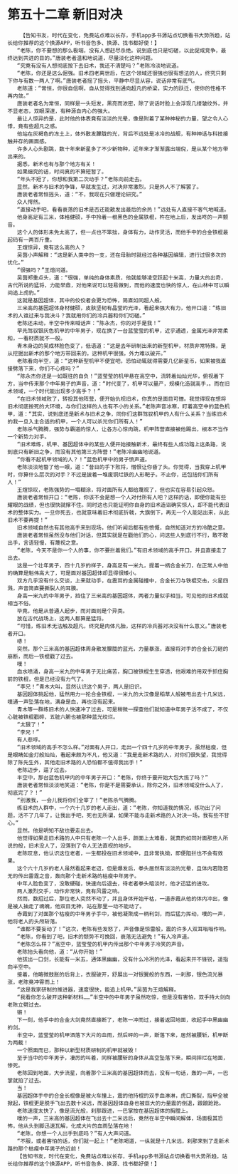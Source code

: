 # 第五十二章 新旧对决
        【告知书友，时代在变化，免费站点难以长存，手机app多书源站点切换看书大势所趋，站长给你推荐的这个换源APP，听书音色多、换源、找书都好使！】
       “老陈，你不要想的那么极端，没有人想赶尽杀绝。说到底也只是切磋，以此促成竞争，最终达到共进的目的。”唐装老者温和地说道，尽量淡化这种问题。
       “究竟有没有人想彻底按下去旧术，我还不清楚吗？”老陈冷淡地说道。
       “老陈，你还是这么倔强。旧术四老离世后，在这个领域还很强也很有想法的人，终究只剩下你与有数一两人了啊。”唐装老者摇了摇头，平静中尽显从容，说话非常有底气。
       老陈道：“常恒，你很自信啊，自从觉得找到通向超凡的桥梁，实力的跃迁，使你的性格不再内敛。”
       唐装老者名为常恒，同样是一头短发，黑亮而浓密，除了说话时脸上会浮现几缕皱纹外，并不显老态，双眼深邃，有种源自内心的强大。
       最让人惊异的是，此时他的体表竟有淡淡的光晕，像是附着了某种神秘的力量，望之令人心悸，竟有些超凡之感。
       他站在灰褐色的冻土上，体外散发朦胧的光，背后不远处是冰冷的战舰，有种神话与科技接触并存的画面感。
       许多人心头剧跳，数十年来新星多了不少新物种，近年来才渐渐露出端倪，是从某个地方带出来的。
       据悉，新术也有与那个地方有关！
       如果细究的话，时间真的不算短暂了。
       “年头不短了，你想和我第二次动手？”老陈向前走去。
       显然，新术与旧术的争锋，早就发生过，对决非常激烈，只是外人不了解罢了。
       唐装老者常恒摇头，道：“不，我现在只做理论研究。”
       众人愕然。
       “直接动手吧，看看衰落的旧术是否还能散发出最后的余热！”远处有人直接不客气地喊道。
       他身高足有三米，体格健硕，手中拎着一根黑色的金属铁棍，杵在地上后，发出咚的一声颤音。
       这个人的体形未免太高了，但一点也不笨拙，身体有力，动作灵活，而他手中的合金铁棍最起码有一两百斤重。
       王煊惊异，竟有这么高的人？
       吴茵小声解释：“这是新人类中的一支，还在母胎时就经过各种基因编辑，进行过很多次的优化。”
       “很强吗？”王煊问道。
       吴茵郑重点头，道：“很强，单纯的身体素质，他就能够凌空跃起十米高，力量大的出奇，古代所说的猛将，力能举鼎，对他来说可以轻易做到，而他的速度也快的惊人，在山林中可以瞬间追上虎豹。”
       这就是基因超体，其中的佼佼者会更为恐怖，简直如同超人般。
       三米高的基因超体身材健硕，皮肤坚韧有晶莹的光泽，看起来强大有力，他开口道：“练旧术的人谁过来与我决斗？我就用你们的冷兵器和你们切磋。”
       老陈还未动，半空中传来喊话声：“陈永杰，你的对手是我！”
       早先驾驭银灰色机甲的中年男子，现在换了一台蓝莹莹的机甲，近乎通透，金属光泽非常柔和，一看材质就不一般。
       青木身边的吴成林脸色变了，低语道：“这是去年研制出来的新型机甲，材质非常特殊，是从挖掘出新术的那个地方带回来的，这种机甲很强，外力难以破开。”
       老陈看向半空，道：“这种新型机甲不便宜吧，恐怕动辄就得需要几亿新星币，如果被我直接劈落下来，你们不心疼吗？”
       “陈永杰你还是一如既往的自负！”蓝莹莹的机甲悬在高空中，流转着灿灿光华，俯视着下方，当中传来那个中年男子的声音，道：“时代变了，机甲可以量产，规模化造就高手，。而在旧术领域，一个时代能出现多少高手？！”
       “在旧术领域败了，转投其他阵营，便开始仇视旧术，你真的是面目可憎。我觉得现在想将旧术彻底按死的大环境，与你们这样的人也有不小的关系。”老陈声音冰寒，盯着高空中的蓝色机甲，道：“其实，说到底还是新术与旧术之争，同你们这群驾驭机甲的人有什么关系？当练旧术的我一旦入主合适的机甲，一个人可以杀光你们所有人！”
       老陈杀气腾腾，强势与霸道的惊人，让各方心惊肉跳，机甲阵营直接被他踢出，根本不当作一个新势力对手。
       “旧术难练，机甲、基因超体中的某些人便开始接触新术，最终有些人成功踏上这条路，说到底只有新旧之争，而没有其他第三方阵营！”老陈冷幽幽地说道。
       “你看不起机甲领域的人？！”蓝色机甲中的男子愤声道。
       老陈淡淡地瞥了他一眼，道：“昔日的手下败将，憎恨让你昏了头。你觉得，当我穿上机甲时，你算什么层次的对手？不过是披着一堆废铜烂铁的人形靶子。不止你，还包括你们所有人！”
       王煊惊叹，老陈强势的一塌糊涂，将对面所有人都给蔑视了，但也实在容易引起众怒。
       唐装老者常恒开口：“老陈，你该不会是想一个人对付所有人吧？这样的话，即便你能有些耀眼的战绩，但也很快就撑不住。同时这也只能证明你自身的旧术造诣确实惊人，却不能代表旧术的整体实力。一旦你死去，也就意味着旧术彻底折戟，大旗倒下，再无一个人能站出来，从此旧术不要再提！”
       旧术领域自然也有其他高手来到现场，他们听闻后都有些愤慨，自然知道对方的冷酷之意。
       唐装老者常恒虽然没与他们对话，但其实就是在戳他们的心，问这些人到底行不行，敢不敢出手，言语轻慢，有蔑视之意。
       “老陈，今天不是你一个人的事，你不要拦着我们。”有旧术领域的高手开口，并且直接走了出去。
       这是一个壮年男子，四十几岁的样子，身高足有一米九，提着一柄合金长刀，在正常人中他的确算是魁伟高大了，可是面对基因超体却显得很矮小。
       双方几乎没有什么交谈，上来就动手，在震耳的金属碰撞中，合金长刀与铁棍交击，火星四溅，声音简直要撕裂人的耳膜。
       身高一米九的中年男子，挡住了三米高的基因超体，两者力量似乎相当，可见他的旧术成就相当不俗。
       毕竟，他是从普通人起步，而对面则是个异类。
       放在古代战场上，这两人都算是猛将。
       “可惜，练旧术无法触及超凡，终究是肉体凡胎，这样的冷兵器对决没有什么意义。”唐装老者开口。
       哧！
       突然，那个三米高的基因超体周身散发朦胧的蓝光，力量暴涨，直接将对手的合金长刀砸的崩断，而后一铁棍戳了过去。
       噗！
       血水喷涌，身高一米九的中年男子无比痛苦，胸口被铁棍生生穿透，他艰难的用双手抓住胸前的铁棍，但是已经没有力气了。
       “李兄！”青木大叫，显然认识这个男子，两人是旧识。
       基因超体挑起他，猛然用力一抡合金铁棍，一米九的大汉像是稻草人般被甩出去十几米远，噗通一声坠落在地，满身是血，再也没有起来。
       青木等一群练旧术的人快速冲了过去，可是稍微一探查他们就知道中年男子活不成了，不仅心脏被铁棍戳碎，五脏六腑也被那种蓝光绞烂。
       “太狠了！”
       “李兄！”
       有人悲呼。
       “旧术领域的高手不怎么样。”对面有人开口，走出一个四十几岁的中年男子，虽然枯瘦，但是眼睛如金灯般灿灿，看起来颇为不凡，他又道：“我是走新术路的人，对你们很失望，我觉得除了陈先生外，其他走旧术路的人恐怕都不值得我出手！”
       老陈迈步，逼了过去。
       半空中，那台蓝色机甲内的中年男子开口：“老陈，你终于要开始大包大揽了吗？”
       唐装老者常恒淡淡地笑道：“老陈，你是不是需要承认，除你之外，旧术领域没什么人了，彻底完了？！”
       “别激我，一会儿我将你们全宰了！”老陈杀气腾腾。
       练旧术的人群中，一个六十几岁的老人走出，道：“老陈，你知道我的情况，练功出了问题，活不了几年了，让我出手吧，死也无所谓，如果不能与走新术路的人对决一场，我有些不甘心。”
       显然，他是明知不敌也要走出去。
       他觉得如果走旧术路的人中只有老陈一个人出手，颜面上太难看，就真的如同对面那些人所说的般，旧术没人了，没落到了令人无法直视的地步。
       老陈叹息，他认识这位老者，一生都投在旧术领域中，且非常执拗，即便阻拦也不会有效果。
       这个六十几岁的老人虽然看起来老迈，但是爆发后，拳头居然有淡淡的光晕，且体内若隐若无的传出雷霆之音，轰向那个走新术路的枯瘦中年男子。
       中年人脸色变了，没敢硬碰，快速向后退去，待老者拳头暗淡时，他才迅猛的进攻。
       两人激烈交手，动作非常快，竟有风雷之响。
       然而，数招过后，那位老人突然不动了，并且身体开始干枯，一道赤霞从他的体内冲出，像是被人抽走了魂魄，他双目无神，站在那里一动不能动了。
       赤霞到了对面那个枯瘦的中年男子手中，被他凝聚成一柄利剑，而后猛力挥动，噗的一声，他将老人的头颅斩落。
       “谁都不要妄动了！”这次，老陈有些发怒了，声音像是惊雷般，震的许多人双耳嗡嗡作响。
       “老陈，你看到了吧，旧术的颓势不可挽回，衰落无法避免！”有人冷声道。
       “老陈怎么样？”高空中，蓝莹莹的机甲内传出那个中年男子冷笑的声音。
       老陈抬头看向他，道：“从你开始！”
       他拔出一口剑，长能有一米五，通体黑幽幽，没有什么冷冽的光泽，看起来并不锋锐，遥指向半空中。
       接着，他略微鼓胀的后背上，衣服破开，舒展出一对银翼般的东西，一刹那，银色流光暴涨，老陈竟冲霄而上！
       “这是我家研制的推进器，速度很快，能追上机甲。”吴茵为王煊解释。
       “我看你怎么破开这种新材料……”半空中的中年男子虽然吃惊，但是没有害怕，双手持大剑向老陈立劈过去。
       锵！
       下一刻，他手中的合金大剑竟然直接断了，老陈一冲而过，接着返回地面，收起手中黑幽幽的剑。
       半空中，蓝莹莹的机甲洒落下大片的血雨，然后砰的一声，断落下来，居然被腰斩，机甲断为两截！
       一个照面而已，那种以新型材质研制的机甲就被毁！
       至于当中的中年男子，凄厉的叫着，同样被腰斩的身体从高空坠落下来，瞬间摔烂在地面，惨死。
       老陈回到地面，大步流星，向着那个三米高的基因超体而去，没有一句话，轰的一声，一巴掌就拍了过去。
       当！
       基因超体手中的合金长棍像是被火车撞上，震的他持棍的双手血淋淋，虎口撕裂，指甲全被掀起，铁棍更是脱手飞出去数十米远，而基因超体自身也被巨大的力量震的倒退，踉踉跄跄。
       老陈速度太快了，像是流光般，刹那跟进，一巴掌按在基因超体的胸膛上。
       噗的一声，三米高的基因超体在飞出去十二米远后，竟然在半空中瞬间解体，场面极其恐怖，他从头到脚迅速瓦解，化成大片的血雨坠落在地！
       “老陈，你想一个人出手到底吗？”有人大声问道。
       “不服，或者害怕的话，你们就一起上！”老陈喝道，一纵就是十几米远，刹那来到了走新术路的那个枯瘦中年男子的近前！
       【告知书友，时代在变化，免费站点难以长存，手机app多书源站点切换看书大势所趋，站长给你推荐的这个换源APP，听书音色多、换源、找书都好使！】